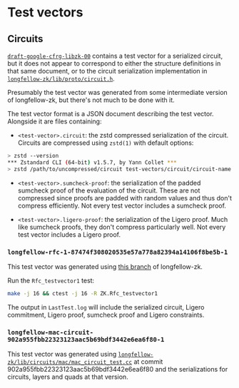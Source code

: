 # Test vectors

## Circuits

[`draft-google-cfrg-libzk-00`][draft-google-cfrg-libzk] contains a test vector for a serialized
circuit, but it does not appear to correspond to either the structure definitions in that same
document, or to the circuit serialization implementation in
[`longfellow-zk/lib/proto/circuit.h`][longfellow-circuit-proto].

Presumably the test vector was generated from some intermediate version of longfellow-zk, but
there's not much to be done with it.

The test vector format is a JSON document describing the test vector. Alongside it are files
containing:

- `<test-vector>.circuit`: the zstd compressed serialization of the circuit. Circuits are compressed
  using `zstd(1)` with default options:

```sh
> zstd --version
*** Zstandard CLI (64-bit) v1.5.7, by Yann Collet ***
> zstd /path/to/uncompressed/circuit test-vectors/circuit/circuit-name.circuit.zst
```

- `<test-vector>.sumcheck-proof`: the serialization of the padded sumcheck proof of the evaluation
  of the circuit. These are not compressed since proofs are padded with random values and thus don't
  compress efficiently. Not every test vector includes a sumcheck proof.

- `<test-vector>.ligero-proof`: the serialization of the Ligero proof. Much like sumcheck proofs,
  they don't compress particularly well. Not every test vector includes a Ligero proof.

[longfellow-circuit-proto]: https://github.com/google/longfellow-zk/blob/main/lib/proto/circuit.h

### `longfellow-rfc-1-87474f308020535e57a778a82394a14106f8be5b-1`

This test vector was generated using [this branch][rfc-1-test-vector-constraints] of longfellow-zk.

Run the `Rfc_testvector1` test:

```sh
make -j 16 && ctest -j 16 -R ZK.Rfc_testvector1
```

The output in `LastTest.log` will include the serialized circuit, Ligero commitment, Ligero proof,
sumcheck proof and Ligero constraints.

[rfc-1-test-vector-constraints]: https://github.com/tgeoghegan/longfellow-zk/tree/zk-test-cleanup

### `longfellow-mac-circuit-902a955fbb22323123aac5b69bdf3442e6ea6f80-1`

This test vector was generated using [`longfellow-zk/lib/circuits/mac/mac_circuit_test.cc`][mac-test-vector-1]
at commit 902a955fbb22323123aac5b69bdf3442e6ea6f80 and the serializations for circuits, layers and
quads at that version.

[mac-test-vector-1]: https://github.com/google/longfellow-zk/blob/902a955fbb22323123aac5b69bdf3442e6ea6f80/lib/circuits/mac/mac_circuit_test.cc

[draft-google-cfrg-libzk]: https://datatracker.ietf.org/doc/draft-google-cfrg-libzk/
